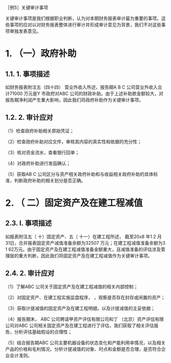 ［例5］关键审计事项

关键审计事项是我们根据职业判断，认为对本期财务报表审计最为重要的事项。这些事项的应对以对财务报表整体进行审计并形成审计意见为背景，我们不对这些事项单独发表意见。

# 1. （一）政府补助

## 1.1. 1. 事项描述

如财务报表附注五（四十四） 营业外收入所述，报告期A B C 公司营业外收入合计71000
万元是Y 市政府对ABC
公司的财政补助。由于上述补助款金额较大，对报告期净利润产生重大影响，因此我们将政府补助作为关键审计事项。

## 1.2. 2. 审计应对

（1）检查政府补助相关原始凭证；

（2）检查政府补助对应文件，审核其内容的真实性和依据的充分性；

（3）核对资金流水，查看银行回单；

（4）对政府补助进行发函确认；

（5）获取AB C
公司区分与资产相关政府补助和与收益相关政府补助的具体标准，判断政府补助的相关划分是否正确。

# 2. （ 二）固定资产及在建工程减值

## 2.3. I. 事项描述

如报表附注五（ 十）固定资产、五（ 十一）在建工程所述， 截至20x8 年1 2
月31日，合并报表固定资产减值准备余额为32507 万元；在建工程减值准备余额为3 1
62万元。由于固定资产及在建工程减值准备金额重大，且减值准备的评估涉及管理层的重大判断，因此我们将固定资产及在建工程减值作为关键审计事项。

## 2.4. 2. 审计应对

（1）了解ABC 公司关于固定资产及在建工程减值的相关内部控制；

（2）对固定资产、在建工程实施监盘程序， ，观察是否存在封存或闲置的资产；

（3）获取计提减值的固定资产及在建工程明细，以及计提减值的主妥依据；

（4）报告期末， ABC 公司聘请甲资产评估有限公司和丁 （北京）资产评估有限公司对ABC
公司相关固定资产及在建工程进行了评估，我们获取了相关评估报告，分析评估基础假设的合理性；

（5）结合报告期ABC
公司主要机器设备的状态变化和产能利用率情况，以及相关产品的价格和毛利情况，分析计提减值的对象、时点和金额是否合理，是否符合企业会计准则。
